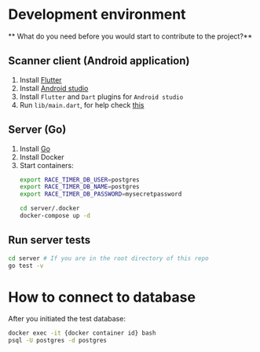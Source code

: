 # Development environment
** What do you need before you would start to contribute to the project?**

## Scanner client (Android application)

1. Install [Flutter](flutter.dev)
2. Install [Android studio](https://developer.android.com/studio)
3. Install `Flutter` and `Dart` plugins for `Android studio`
4. Run `lib/main.dart`, for help check [this](https://flutter.dev/docs/get-started/test-drive?tab=androidstudio)

## Server (Go)

1. Install [Go](https://golang.org/doc/install)
2. Install Docker
3. Start containers:
    ```bash
    export RACE_TIMER_DB_USER=postgres
    export RACE_TIMER_DB_NAME=postgres
    export RACE_TIMER_DB_PASSWORD=mysecretpassword

    cd server/.docker
    docker-compose up -d
    ```

## Run server tests

```bash
cd server # If you are in the root directory of this repo
go test -v
```

# How to connect to database
After you initiated the test database:

```bash
docker exec -it {docker container id} bash
psql -U postgres -d postgres
```